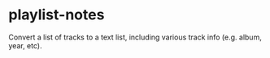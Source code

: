 # playlist-notes
Convert a list of tracks to a text list, including various track info (e.g. album, year, etc).
